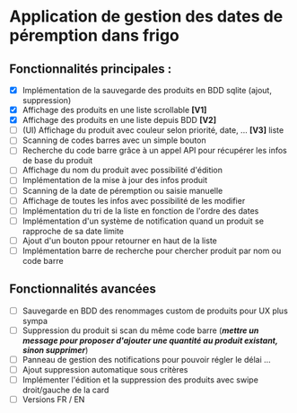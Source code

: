 # Application de gestion des dates de péremption dans frigo
## Fonctionnalités principales :
- [x] Implémentation de la sauvegarde des produits en BDD sqlite (ajout, suppression)
- [x] Affichage des produits en une liste scrollable **[V1]**
- [x] Affichage des produits en une liste depuis BDD **[V2]**
- [ ] (UI) Affichage du produit avec couleur selon priorité, date, ... **[V3]** liste
- [ ] Scanning de codes barres avec un simple bouton
- [ ] Recherche du code barre grâce à un appel API pour récupérer les infos de base du produit 
- [ ] Affichage du nom du produit avec possibilité d'édition 
- [ ] Implémentation de la mise à jour des infos produit
- [ ] Scanning de la date de péremption ou saisie manuelle
- [ ] Affichage de toutes les infos avec possibilité de les modifier
- [ ] Implémentation du tri de la liste en fonction de l'ordre des dates
- [ ] Implémentation d'un système de notification quand un produit se rapproche de sa date limite
- [ ] Ajout d'un bouton ppour retourner en haut de la liste
- [ ] Implémentation barre de recherche pour chercher produit par nom ou code barre
  
## Fonctionnalités avancées
- [ ] Sauvegarde en BDD des renommages custom de produits pour UX plus sympa
- [ ] Suppression du produit si scan du même code barre (***mettre un message pour proposer d'ajouter une quantité au produit existant, sinon supprimer***)
- [ ] Panneau de gestion des notifications pour pouvoir régler le délai ... 
- [ ] Ajout suppression automatique sous critères 
- [ ] Implémenter l'édition et la suppression des produits avec swipe droit/gauche de la card 
- [ ] Versions FR / EN